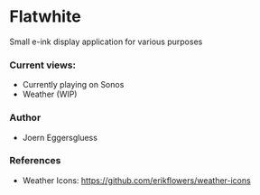 # Flatwhite

Small e-ink display application for various purposes

### Current views:

- Currently playing on Sonos
- Weather (WIP)

### Author
- Joern Eggersgluess


### References

- Weather Icons: https://github.com/erikflowers/weather-icons
